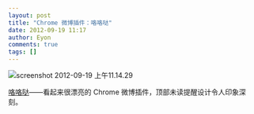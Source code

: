 ```yaml
---
layout: post
title: "Chrome 微博插件：咯咯哒"
date: 2012-09-19 11:17
author: Eyon
comments: true
tags: []
---
```

![](http://chromipic.b0.upaiyun.com/uploads/2012/09/screenshot-2012-09-19-上午11.14.29-550x313.jpg "screenshot 2012-09-19 上午11.14.29")

[咯咯哒](http://gegedaa.com/)——看起来很漂亮的 Chrome 微博插件，顶部未读提醒设计令人印象深刻。
